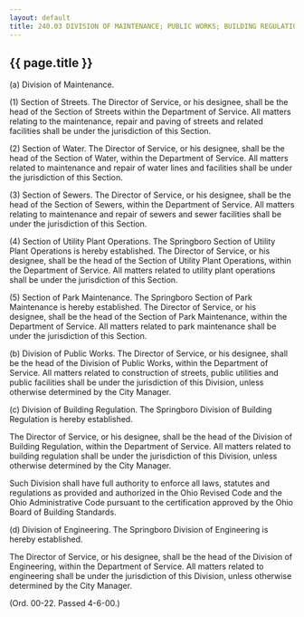---
layout: default 
title: 240.03 DIVISION OF MAINTENANCE; PUBLIC WORKS; BUILDING REGULATION; AND ENGINEERING.---

{{ page.title }}
----------------

​(a) Division of Maintenance.

​(1) Section of Streets. The Director of Service, or his designee, shall
be the head of the Section of Streets within the Department of Service.
All matters relating to the maintenance, repair and paving of streets
and related facilities shall be under the jurisdiction of this Section.

​(2) Section of Water. The Director of Service, or his designee, shall
be the head of the Section of Water, within the Department of Service.
All matters related to maintenance and repair of water lines and
facilities shall be under the jurisdiction of this Section.

​(3) Section of Sewers. The Director of Service, or his designee, shall
be the head of the Section of Sewers, within the Department of Service.
All matters relating to maintenance and repair of sewers and sewer
facilities shall be under the jurisdiction of this Section.

​(4) Section of Utility Plant Operations. The Springboro Section of
Utility Plant Operations is hereby established. The Director of Service,
or his designee, shall be the head of the Section of Utility Plant
Operations, within the Department of Service. All matters related to
utility plant operations shall be under the jurisdiction of this
Section.

​(5) Section of Park Maintenance. The Springboro Section of Park
Maintenance is hereby established. The Director of Service, or his
designee, shall be the head of the Section of Park Maintenance, within
the Department of Service. All matters related to park maintenance shall
be under the jurisdiction of this Section.

​(b) Division of Public Works. The Director of Service, or his designee,
shall be the head of the Division of Public Works, within the Department
of Service. All matters related to construction of streets, public
utilities and public facilities shall be under the jurisdiction of this
Division, unless otherwise determined by the City Manager.

​(c) Division of Building Regulation. The Springboro Division of
Building Regulation is hereby established.

The Director of Service, or his designee, shall be the head of the
Division of Building Regulation, within the Department of Service. All
matters related to building regulation shall be under the jurisdiction
of this Division, unless otherwise determined by the City Manager.

Such Division shall have full authority to enforce all laws, statutes
and regulations as provided and authorized in the Ohio Revised Code and
the Ohio Administrative Code pursuant to the certification approved by
the Ohio Board of Building Standards.

​(d) Division of Engineering. The Springboro Division of Engineering is
hereby established.

The Director of Service, or his designee, shall be the head of the
Division of Engineering, within the Department of Service. All matters
related to engineering shall be under the jurisdiction of this Division,
unless otherwise determined by the City Manager.

(Ord. 00-22. Passed 4-6-00.)
